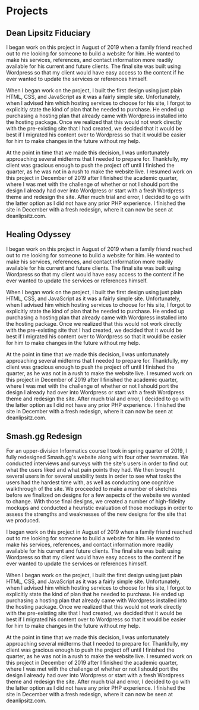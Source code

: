 # Projects

## Dean Lipsitz Fiduciary

I began work on this project in August of 2019 when a family friend reached out to me looking for someone to build a website for him. He wanted to make his services, references, and contact information more readily available for his current and future clients. The final site was built using Wordpress so that my client would have easy access to the content if he ever wanted to update the services or references himself. 

When I began work on the project, I built the first design using just plain HTML, CSS, and JavaScript as it was a fairly simple site. Unfortunately, when I advised him which hosting services to choose for his site, I forgot to explicitly state the kind of plan that he needed to purchase. He ended up purchasing a hosting plan that already came with Wordpress installed into the hosting package. Once we realized that this would not work directly with the pre-existing site that I had created, we decided that it would be best if I migrated his content over to Wordpress so that it would be easier for him to make changes in the future without my help. 

At the point in time that we made this decision, I was unfortunately approaching several midterms that I needed to prepare for. Thankfully, my client was gracious enough to push the project off until I finished the quarter, as he was not in a rush to make the website live. I resumed work on this project in December of 2019 after I finished the academic quarter, where I was met with the challenge of whether or not I should port the design I already had over into Wordpress or start with a fresh Wordpress theme and redesign the site. After much trial and error, I decided to go with the latter option as I did not have any prior PHP experience. I finished the site in December with a fresh redesign, where it can now be seen at deanlipsitz.com.

## Healing Odyssey

I began work on this project in August of 2019 when a family friend reached out to me looking for someone to build a website for him. He wanted to make his services, references, and contact information more readily available for his current and future clients. The final site was built using Wordpress so that my client would have easy access to the content if he ever wanted to update the services or references himself. 

When I began work on the project, I built the first design using just plain HTML, CSS, and JavaScript as it was a fairly simple site. Unfortunately, when I advised him which hosting services to choose for his site, I forgot to explicitly state the kind of plan that he needed to purchase. He ended up purchasing a hosting plan that already came with Wordpress installed into the hosting package. Once we realized that this would not work directly with the pre-existing site that I had created, we decided that it would be best if I migrated his content over to Wordpress so that it would be easier for him to make changes in the future without my help. 

At the point in time that we made this decision, I was unfortunately approaching several midterms that I needed to prepare for. Thankfully, my client was gracious enough to push the project off until I finished the quarter, as he was not in a rush to make the website live. I resumed work on this project in December of 2019 after I finished the academic quarter, where I was met with the challenge of whether or not I should port the design I already had over into Wordpress or start with a fresh Wordpress theme and redesign the site. After much trial and error, I decided to go with the latter option as I did not have any prior PHP experience. I finished the site in December with a fresh redesign, where it can now be seen at deanlipsitz.com.

## Smash.gg Redesign

For an upper-division Informatics course I took in spring quarter of 2019, I fully redesigned Smash.gg's website along with four other teammates. We conducted interviews and surveys with the site's users in order to find out what the users liked and what pain points they had. We then brought several users in for several usability tests in order to see what tasks the users had the hardest time with, as well as conducting one cognitive walkthrough of the site. We proceeded to make a number of sketches before we finalized on designs for a few aspects of the website we wanted to change. With those final designs, we created a number of high-fidelity mockups and conducted a heuristic evaluation of those mockups in order to assess the strengths and weaknesses of the new designs for the site that we produced. 

I began work on this project in August of 2019 when a family friend reached out to me looking for someone to build a website for him. He wanted to make his services, references, and contact information more readily available for his current and future clients. The final site was built using Wordpress so that my client would have easy access to the content if he ever wanted to update the services or references himself. 

When I began work on the project, I built the first design using just plain HTML, CSS, and JavaScript as it was a fairly simple site. Unfortunately, when I advised him which hosting services to choose for his site, I forgot to explicitly state the kind of plan that he needed to purchase. He ended up purchasing a hosting plan that already came with Wordpress installed into the hosting package. Once we realized that this would not work directly with the pre-existing site that I had created, we decided that it would be best if I migrated his content over to Wordpress so that it would be easier for him to make changes in the future without my help. 

At the point in time that we made this decision, I was unfortunately approaching several midterms that I needed to prepare for. Thankfully, my client was gracious enough to push the project off until I finished the quarter, as he was not in a rush to make the website live. I resumed work on this project in December of 2019 after I finished the academic quarter, where I was met with the challenge of whether or not I should port the design I already had over into Wordpress or start with a fresh Wordpress theme and redesign the site. After much trial and error, I decided to go with the latter option as I did not have any prior PHP experience. I finished the site in December with a fresh redesign, where it can now be seen at deanlipsitz.com.